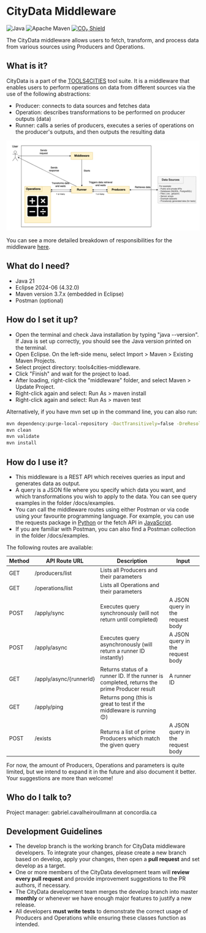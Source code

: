 # CityData Middleware

![Java](https://img.shields.io/badge/Java-orange)
![Apache Maven](https://github.com/ptidejteam/ptidej-Ptidej/actions/workflows/maven.yml/badge.svg)
[![CO₂ Shield](https://img.shields.io/badge/CO₂-C_0.36g-C89806)](https://overbrowsing.com/projects/co2-shield)

The CityData middleware allows users to fetch, transform, and process data from various sources using Producers and Operations.

## What is it?
CityData is a part of the [TOOLS4CITIES](https://www.concordia.ca/research/cities-institute/initiatives/tools4cities.html) tool suite. It is a middleware that enables users to perform operations on data from different sources via the use of the following abstractions:

- Producer: connects to data sources and fetches data
- Operation: describes transformations to be performed on producer outputs (data)
- Runner: calls a series of producers, executes a series of operations on the producer's outputs, and then outputs the resulting data

![image](./docs/simplified-architecture.png)

You can see a more detailed breakdown of responsibilities for the middleware [here](./docs/architecture.png).

## What do I need?

- Java 21
- Eclipse 2024-06 (4.32.0)
- Maven version 3.7.x (embedded in Eclipse)
- Postman (optional)

## How do I set it up?

- Open the terminal and check Java installation by typing "java --version". If Java is set up correctly, you should see the Java version printed on the terminal.
- Open Eclipse. On the left-side menu, select Import > Maven > Existing Maven Projects.
- Select project directory: tools4cities-middleware.
- Click "Finish" and wait for the project to load.
- After loading, right-click the "middleware" folder, and select Maven > Update Project.
- Right-click again and select: Run As > maven install
- Right-click again and select: Run As > maven test

Alternatively, if you have mvn set up in the command line, you can also run:

```bash
mvn dependency:purge-local-repository -DactTransitively=false -DreResolve=false
mvn clean
mvn validate
mvn install
```

## How do I use it?

- This middleware is a REST API which receives queries as input and generates data as output.
- A query is a JSON file where you specify which data you want, and which transformations you wish to apply to the data. You can see query examples in the folder /docs/examples.
- You can call the middleware routes using either Postman or via code using your favourite programming language. For example, you can use the requests package in [Python](https://www.geeksforgeeks.org/get-post-requests-using-python/) or the fetch API in [JavaScript](https://developer.mozilla.org/en-US/docs/Web/API/Fetch_API/Using_Fetch).
- If you are familiar with Postman, you can also find a Postman collection in the folder /docs/examples.

The following routes are available:

| **Method** | **API Route URL**       | **Description**                                                                              | **Input**                        |
|------------|-------------------------|----------------------------------------------------------------------------------------------|----------------------------------|
| GET        | /producers/list         | Lists all Producers and their parameters                                                     |                                  |
| GET        | /operations/list        | Lists all Operations and their parameters                                                    |                                  |
| POST       | /apply/sync             | Executes query synchronously (will not return until completed)                               | A JSON query in the request body |
| POST       | /apply/async            | Executes query asynchronously (will return a runner ID instantly)                            | A JSON query in the request body |
| GET        | /apply/async/{runnerId} | Returns status of a runner ID. If the runner is completed, returns the prime Producer result | A runner ID                      |
| GET        | /apply/ping             | Returns pong (this is great to test if the middleware is running 😊)                          |                                  |
| POST       | /exists                 | Returns a list of prime Producers which match the given query                                | A JSON query in the request body |

For now, the amount of Producers, Operations and parameters is quite limited, but we intend to expand it in the future and also document it better. Your suggestions are more than welcome!

## Who do I talk to?

Project manager: gabriel.cavalheiroullmann at concordia.ca

## Development Guidelines
- The develop branch is the working branch for CityData middleware developers. To integrate your changes, please create a new branch based on develop, apply your changes, then open a **pull request** and set develop as a target.
- One or more members of the CityData development team will **review every pull request** and provide improvement suggestions to the PR authors, if necessary.
- The CityData development team merges the develop branch into master **monthly** or whenever we have enough major features to justify a new release.
- All developers **must write tests** to demonstrate the correct usage of Producers and Operations while ensuring these classes function as intended.